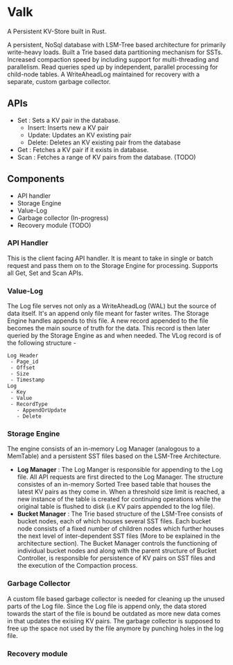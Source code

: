 # Valk
A Persistent KV-Store built in Rust.

A persistent, NoSql database with LSM-Tree based architecture for primarily write-heavy loads. Built a Trie based data partitioning mechanism for SSTs. Increased compaction speed by including support for multi-threading and parallelism.
Read queries sped up by independent, parallel processing for child-node tables. A WriteAheadLog maintained for recovery with a separate, custom garbage collector.

## APIs
- Set : Sets a KV pair in the database.
  - Insert: Inserts new a KV pair
  - Update: Updates an KV existing pair
  - Delete: Deletes an KV existing pair from the database
- Get : Fetches a KV pair if it exists in database.
- Scan : Fetches a range of KV pairs from the database. (TODO)

## Components
- API handler
- Storage Engine
- Value-Log
- Garbage collector (In-progress)
- Recovery module (TODO)


### API Handler
This is the client facing API handler. It is meant to take in single or batch request and pass them on to the Storage Engine for processing. Supports all Get, Set and Scan APIs.

### Value-Log
The Log file serves not only as a WriteAheadLog (WAL) but the source of data itself. It's an append only file meant for faster writes. The Storage Engine handles appends to this file. A new record appended to the file becomes the main source of truth for the data. This record is then later queried by the Storage Engine as and when needed. The VLog record is of the following structure - 
```
Log Header
 - Page_id
 - Offset
 - Size
 - Timestamp
Log
 - Key
 - Value
 - RecordType
   - AppendOrUpdate
   - Delete
```

### Storage Engine
The engine consists of an in-memory Log Manager (analogous to a MemTable) and a persistent SST files based on the LSM-Tree Architecture.
- **Log Manager** : The Log Manger is responsible for appending to the Log file. All API requests are first directed to the Log Manager. The structure consistes of an in-memory Sorted Tree based table that houses 
  the latest KV pairs as they come in. When a threshold size limit is reached, a new instance of the table is created for continuing operations while the original table is flushed to disk (i.e KV pairs appended 
  to the log file).
- **Bucket Manager** : The Trie based structure of the LSM-Tree consists of bucket nodes, each of which houses several SST files. Each bucket node consists of a fixed number of children nodes which further houses 
  the next level of inter-dependent SST files (More to be explained in the architecture section). The Bucket Manager controls the functioning of individual bucket nodes and along with the parent structure of 
  Bucket Controller, is responsible for persistence of KV pairs on SST files and the execution of the Compaction process.

### Garbage Collector
A custom file based garbage collector is needed for cleaning up the unused parts of the Log file. Since the Log file is append only, the data stored towards the start of the file is bound be outdated as more new data comes in that updates the exisiing KV pairs. The garbage collector is supposed to free up the space not used by the file anymore by punching holes in the log file.

### Recovery module
